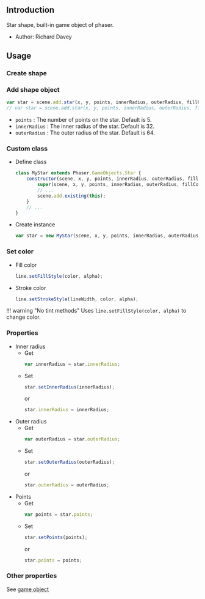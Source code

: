 ## Introduction

Star shape, built-in game object of phaser.

- Author: Richard Davey

## Usage

### Create shape

### Add shape object

```javascript
var star = scene.add.star(x, y, points, innerRadius, outerRadius, fillColor);
// var star = scene.add.star(x, y, points, innerRadius, outerRadius, fillColor, fillAlpha);
```

- `points` : The number of points on the star. Default is 5.
- `innerRadius` : The inner radius of the star. Default is 32.
- `outerRadius` : The outer radius of the star. Default is 64.

### Custom class

- Define class
    ```javascript
    class MyStar extends Phaser.GameObjects.Star {
        constructor(scene, x, y, points, innerRadius, outerRadius, fillColor) {
            super(scene, x, y, points, innerRadius, outerRadius, fillColor);
            // ...
            scene.add.existing(this);
        }
        // ...
    }
    ```
- Create instance
    ```javascript
    var star = new MyStar(scene, x, y, points, innerRadius, outerRadius, fillColor);
    ```

### Set color

- Fill color
    ```javascript
    line.setFillStyle(color, alpha);
    ```
- Stroke color
    ```javascript
    line.setStrokeStyle(lineWidth, color, alpha);
    ```

!!! warning "No tint methods"
    Uses `line.setFillStyle(color, alpha)` to change color.

### Properties

- Inner radius
    - Get
        ```javascript
        var innerRadius = star.innerRadius;
        ```
    - Set
        ```javascript
        star.setInnerRadius(innerRadius);
        ```
        or
        ```javascript
        star.innerRadius = innerRadius;
        ```
- Outer radius
    - Get
        ```javascript
        var outerRadius = star.outerRadius;
        ```
    - Set
        ```javascript
        star.setOuterRadius(outerRadius);
        ```
        or
        ```javascript
        star.outerRadius = outerRadius;
        ```
- Points
    - Get
        ```javascript
        var points = star.points;
        ```
    - Set
        ```javascript
        star.setPoints(points);
        ```
        or
        ```javascript
        star.points = points;
        ```

### Other properties

See [game object](gameobject.md)
